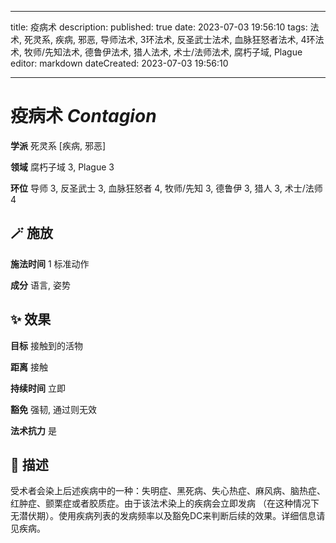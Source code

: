 
---
title: 疫病术
description: 
published: true
date: 2023-07-03 19:56:10
tags: 法术, 死灵系, 疾病, 邪恶, 导师法术, 3环法术, 反圣武士法术, 血脉狂怒者法术, 4环法术, 牧师/先知法术, 德鲁伊法术, 猎人法术, 术士/法师法术, 腐朽子域, Plague
editor: markdown
dateCreated: 2023-07-03 19:56:10

---

# **疫病术** *Contagion*

**学派** 死灵系 \[疾病, 邪恶\] 

**领域** 腐朽子域 3, Plague 3

**环位** 导师 3, 反圣武士 3, 血脉狂怒者 4, 牧师/先知 3, 德鲁伊 3, 猎人 3, 术士/法师 4

## 🪄 施放

**施法时间** 1 标准动作

**成分** 语言, 姿势

## ✨ 效果 

**目标** 接触到的活物 

**距离** 接触  

**持续时间** 立即 

**豁免** 强韧, 通过则无效

**法术抗力** 是

## 📖 描述

受术者会染上后述疾病中的一种：失明症、黑死病、失心热症、麻风病、脑热症、红肿症、颤栗症或者胶质症。由于该法术染上的疾病会立即发病 （在这种情况下无潜伏期）。使用疾病列表的发病频率以及豁免DC来判断后续的效果。详细信息请见疾病。
    